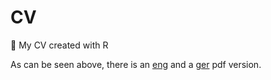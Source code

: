 # CV
:page_facing_up: My CV created with R

As can be seen above, there is an [eng](https://github.com/SchmidtPaul/CV/blob/master/CVeng.pdf) and a [ger](https://github.com/SchmidtPaul/CV/blob/master/CVger.pdf) pdf version.
